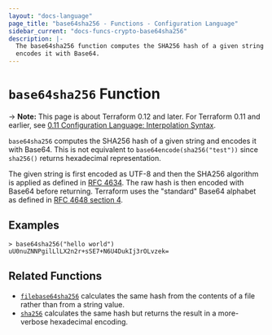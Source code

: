 ```yaml
---
layout: "docs-language"
page_title: "base64sha256 - Functions - Configuration Language"
sidebar_current: "docs-funcs-crypto-base64sha256"
description: |-
  The base64sha256 function computes the SHA256 hash of a given string and
  encodes it with Base64.
---
```


# `base64sha256` Function

-> **Note:** This page is about Terraform 0.12 and later. For Terraform 0.11 and
earlier, see
[0.11 Configuration Language: Interpolation Syntax](../../configuration-0-11/interpolation.html).

`base64sha256` computes the SHA256 hash of a given string and encodes it with
Base64. This is not equivalent to `base64encode(sha256("test"))` since `sha256()`
returns hexadecimal representation. 

The given string is first encoded as UTF-8 and then the SHA256 algorithm is applied
as defined in [RFC 4634](https://tools.ietf.org/html/rfc4634). The raw hash is
then encoded with Base64 before returning. Terraform uses the "standard" Base64
alphabet as defined in [RFC 4648 section 4](https://tools.ietf.org/html/rfc4648#section-4).

## Examples

```
> base64sha256("hello world")
uU0nuZNNPgilLlLX2n2r+sSE7+N6U4DukIj3rOLvzek=
```

## Related Functions

* [`filebase64sha256`](./filebase64sha256.html) calculates the same hash from
  the contents of a file rather than from a string value.
* [`sha256`](./sha256.html) calculates the same hash but returns the result
  in a more-verbose hexadecimal encoding.
